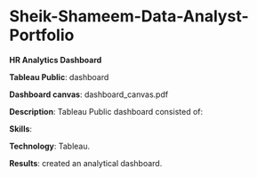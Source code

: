 # Sheik-Shameem-Data-Analyst-Portfolio

**HR Analytics Dashboard** 

**Tableau Public**: dashboard

**Dashboard canvas**: dashboard_canvas.pdf

**Description**: Tableau Public dashboard consisted of: 

**Skills**:

**Technology**: Tableau.

**Results**: created an analytical dashboard.

